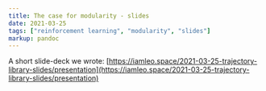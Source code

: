 ```yaml
---
title: The case for modularity - slides
date: 2021-03-25
tags: ["reinforcement learning", "modularity", "slides"]
markup: pandoc
---
```


A short slide-deck we wrote: [https://iamleo.space/2021-03-25-trajectory-library-slides/presentation](https://iamleo.space/2021-03-25-trajectory-library-slides/presentation)
